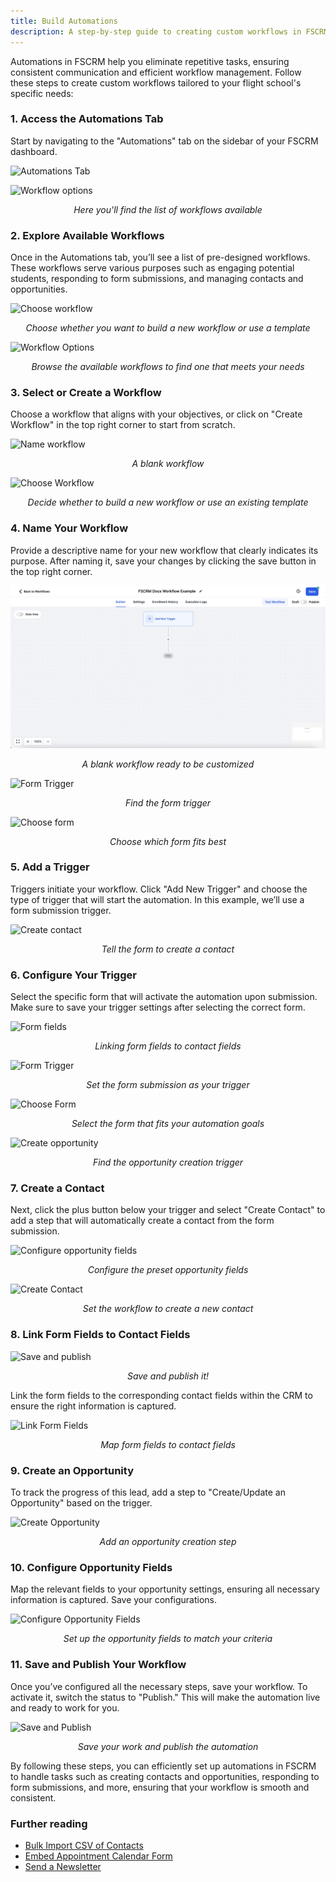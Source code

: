 ```yaml
---
title: Build Automations
description: A step-by-step guide to creating custom workflows in FSCRM to automate tasks and streamline your operations.
---
```


Automations in FSCRM help you eliminate repetitive tasks, ensuring consistent communication and efficient workflow management. Follow these steps to create custom workflows tailored to your flight school's specific needs:

### 1. Access the Automations Tab

Start by navigating to the "Automations" tab on the sidebar of your FSCRM dashboard.

![Automations Tab](/build-automations-guide/automations-tab.webp)

![Workflow options](/build-automations-guide/workflow-options.webp)
_<p style="text-align: center;">Here you'll find the list of workflows available</p>_

### 2. Explore Available Workflows

Once in the Automations tab, you’ll see a list of pre-designed workflows. These workflows serve various purposes such as engaging potential students, responding to form submissions, and managing contacts and opportunities.

![Choose workflow](/build-automations-guide/choose-workflow.webp)
_<p style="text-align: center;">Choose whether you want to build a new workflow or use a template</p>_

![Workflow Options](/build-automations-guide/workflow-options.webp)  
_<p style="text-align: center;">Browse the available workflows to find one that meets your needs</p>_

### 3. Select or Create a Workflow

Choose a workflow that aligns with your objectives, or click on "Create Workflow" in the top right corner to start from scratch.

![Name workflow](/build-automations-guide/name-workflow.webp)
_<p style="text-align: center;">A blank workflow</p>_

![Choose Workflow](/build-automations-guide/choose-workflow.webp)  
_<p style="text-align: center;">Decide whether to build a new workflow or use an existing template</p>_

### 4. Name Your Workflow

Provide a descriptive name for your new workflow that clearly indicates its purpose. After naming it, save your changes by clicking the save button in the top right corner.

![Name Workflow](/public/build-automations-guide/name-workflow.webp)
_<p style="text-align: center;">A blank workflow ready to be customized</p>_

![Form Trigger](/build-automations-guide/form-trigger.webp)
_<p style="text-align: center;">Find the form trigger</p>_

![Choose form](/build-automations-guide/choose-form.webp)
_<p style="text-align: center;">Choose which form fits best</p>_

### 5. Add a Trigger

Triggers initiate your workflow. Click "Add New Trigger" and choose the type of trigger that will start the automation. In this example, we’ll use a form submission trigger.

![Create contact](/build-automations-guide/create-contact.webp)
_<p style="text-align: center;">Tell the form to create a contact</p>_

### 6. Configure Your Trigger

Select the specific form that will activate the automation upon submission. Make sure to save your trigger settings after selecting the correct form.

![Form fields](/build-automations-guide/form-fields.webp)
_<p style="text-align: center;">Linking form fields to contact fields</p>_

![Form Trigger](/build-automations-guide/form-trigger.webp)
_<p style="text-align: center;">Set the form submission as your trigger</p>_

![Choose Form](/build-automations-guide/choose-form.webp)
_<p style="text-align: center;">Select the form that fits your automation goals</p>_

![Create opportunity](/build-automations-guide/create-opportunity.webp)
_<p style="text-align: center;">Find the opportunity creation trigger</p>_

### 7. Create a Contact

Next, click the plus button below your trigger and select "Create Contact" to add a step that will automatically create a contact from the form submission.

![Configure opportunity fields](/build-automations-guide/configure-opportunity-field.webp)
_<p style="text-align: center;">Configure the preset opportunity fields</p>_

![Create Contact](/build-automations-guide/create-contact.webp)
_<p style="text-align: center;">Set the workflow to create a new contact</p>_

### 8. Link Form Fields to Contact Fields

![Save and publish](/build-automations-guide/save-and-publish.webp)
_<p style="text-align: center;">Save and publish it!</p>_

Link the form fields to the corresponding contact fields within the CRM to ensure the right information is captured.

![Link Form Fields](/build-automations-guide/form-fields.webp)
_<p style="text-align: center;">Map form fields to contact fields</p>_

### 9. Create an Opportunity

To track the progress of this lead, add a step to "Create/Update an Opportunity" based on the trigger.

![Create Opportunity](/build-automations-guide/create-opportunity.webp)
_<p style="text-align: center;">Add an opportunity creation step</p>_

### 10. Configure Opportunity Fields

Map the relevant fields to your opportunity settings, ensuring all necessary information is captured. Save your configurations.

![Configure Opportunity Fields](/build-automations-guide/configure-opportunity-field.webp)
_<p style="text-align: center;">Set up the opportunity fields to match your criteria</p>_

### 11. Save and Publish Your Workflow

Once you’ve configured all the necessary steps, save your workflow. To activate it, switch the status to "Publish." This will make the automation live and ready to work for you.

![Save and Publish](/build-automations-guide/save-and-publish.webp)
_<p style="text-align: center;">Save your work and publish the automation</p>_

By following these steps, you can efficiently set up automations in FSCRM to handle tasks such as creating contacts and opportunities, responding to form submissions, and more, ensuring that your workflow is smooth and consistent.

### Further reading

- [Bulk Import CSV of Contacts](/guides/bulk-import-contacts)
- [Embed Appointment Calendar Form](/guides/embed-appointment-calendar)
- [Send a Newsletter](/guides/send-newsletter)
